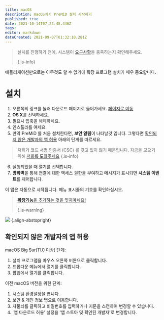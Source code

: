 ```yaml
---
title: macOS
description: macOS에서 PreMiD 설치 시작하기
published: true
date: 2021-10-14T07:22:48.446Z
tags: 
editor: markdown
dateCreated: 2021-09-07T01:32:10.281Z
---
```


> 설치를 진행하기 전에, 시스템이 [요구사항](/install/requirements)을 충족하는지 확인해주세요. 
> 
> {.is-info}

애플리케이션만으로는 아무것도 할 수 없기에 확장 프로그램 설치가 매우 중요합니다.

# 설치
1. 오른쪽의 링크를 눌러 다운로드 페이지로 들어가세요. [페이지로 이동](https://premid.app/downloads)
2. **OS X**를 선택하세요.
3. 필요시 압축을 해제하세요.
4. 인스톨러를 여세요.
5. 만약 PreMiD 를 처음 설치한다면, **보안 알림**이 나타날것 입니다. 그렇다면 [확인되지 않은 개발자의 앱 허용](https://docs.premid.app/install/macos#allow-apps-from-unidentified-developers) 아래의 단계를 따르세요.
> 저희가 코드 서명 인증서 (CSC) 를 갖고 있지 않기 때문입니다. 자금을 모으기 위해 [저희를 도와주세요](https://www.patreon.com/Timeraa) {.is-info}
6. 실행되었을 때 열기를 선택합니다.
7. **방화벽**을 통해 연결에 대한 액세스 권한을 부여하고 메시지가 표시되면 **시스템 이벤트**를 제어합니다.

이 앱은 자동으로 시작됩니다. 메뉴 표시줄의 기호를 확인하십시오.

> [**확장기능**을 추가하는 것을 잊지마세요!](/install) 
> 
> {.is-warning}

![](https://img.icons8.com/color/2x/mac-logo.png) {.align-abstopright}

## 확인되지 않은 개발자의 앱 허용
macOS Big Sur(11.0 이상) 단계:
1. 설치 프로그램을 마우스 오른쪽 버튼으로 클릭합니다.
2. 드롭다운 메뉴에서 열기를 클릭합니다.
3. 팝업에서 열기를 클릭합니다.

이전 macOS 버전을 위한 단계:
1. 시스템 환경설정을 엽니다.
2. 보안 & 개인 정보 탭으로 이동합니다.
3. 자물쇠를 클릭하고 비밀번호를 입력하거나 지문을 스캔하여 변경할 수 있습니다.
4. '앱 다운로드 허용' 설정을 '앱 스토아 및 확인된 개발자'로 변경합니다.